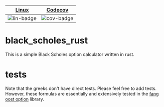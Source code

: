 | [Linux][lin-link] |  [Codecov][cov-link]  |
| :---------------: | :-------------------: |
| ![lin-badge]      | ![cov-badge]          |

[lin-badge]: https://travis-ci.org/phillyfan1138/black_scholes_rust.svg?branch=master "Travis build status"
[lin-link]:  https://travis-ci.org/phillyfan1138/black_scholes_rust "Travis build status"
[cov-badge]: https://codecov.io/gh/phillyfan1138/black_scholes_rust/branch/master/graph/badge.svg
[cov-link]:  https://codecov.io/gh/phillyfan1138/black_scholes_rust


# black_scholes_rust

This is a simple Black Scholes option calculator written in rust.


# tests

Note that the greeks don't have direct tests.  Please feel free to add tests.  However, these formulas are essentially and extensively tested in the [fang oost option](https://github.com/phillyfan1138/fang_oost_option_rust) library.  